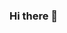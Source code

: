 ### Hi there 👋

<!--
**leticiasilvas/leticiasilvas** is a ✨ _special_ ✨ repository because its `README.md` (this file) appears on your GitHub profile.

Here are some ideas to get you started: jhhh

- 🔭 Atualmente tenho um trabalho informal em um sacolção
- 🌱 Curso Engenharia da computação
- 👯 I’m looking to collaborate on ...
- 🤔 I’m looking for help with ...
- 💬 Ask me about ...
- 📫 leticiasousasilvsa@outlook.com
- 😄 Pronouns: ...
- ⚡ Fun fact: ...
-->
